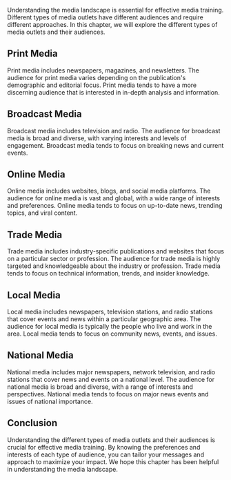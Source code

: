 
Understanding the media landscape is essential for effective media training. Different types of media outlets have different audiences and require different approaches. In this chapter, we will explore the different types of media outlets and their audiences.

Print Media
-----------

Print media includes newspapers, magazines, and newsletters. The audience for print media varies depending on the publication's demographic and editorial focus. Print media tends to have a more discerning audience that is interested in in-depth analysis and information.

Broadcast Media
---------------

Broadcast media includes television and radio. The audience for broadcast media is broad and diverse, with varying interests and levels of engagement. Broadcast media tends to focus on breaking news and current events.

Online Media
------------

Online media includes websites, blogs, and social media platforms. The audience for online media is vast and global, with a wide range of interests and preferences. Online media tends to focus on up-to-date news, trending topics, and viral content.

Trade Media
-----------

Trade media includes industry-specific publications and websites that focus on a particular sector or profession. The audience for trade media is highly targeted and knowledgeable about the industry or profession. Trade media tends to focus on technical information, trends, and insider knowledge.

Local Media
-----------

Local media includes newspapers, television stations, and radio stations that cover events and news within a particular geographic area. The audience for local media is typically the people who live and work in the area. Local media tends to focus on community news, events, and issues.

National Media
--------------

National media includes major newspapers, network television, and radio stations that cover news and events on a national level. The audience for national media is broad and diverse, with a range of interests and perspectives. National media tends to focus on major news events and issues of national importance.

Conclusion
----------

Understanding the different types of media outlets and their audiences is crucial for effective media training. By knowing the preferences and interests of each type of audience, you can tailor your messages and approach to maximize your impact. We hope this chapter has been helpful in understanding the media landscape.

